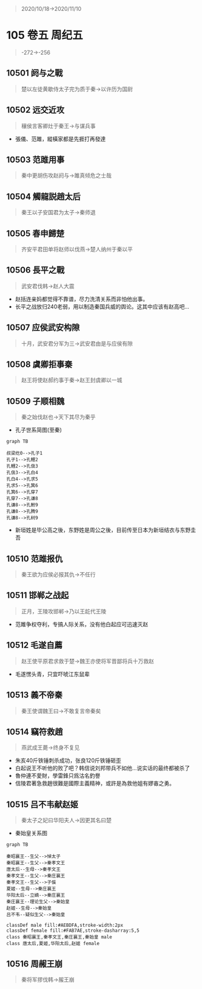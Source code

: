 > 2020/10/18->2020/11/10

# 105 卷五 周纪五

> -272->-256

## 10501 阏与之戰
> 楚以左徒黄歇侍太子完为质于秦->以许历为国尉

## 10502 远交近攻
> 穰侯言客卿灶于秦王->与谋兵事

- 張儀、范雎，縱橫家都是先捱打再發達

## 10503 范雎用事
> 秦中更胡伤攻赵阏与->雎真倾危之士哉

## 10504 觸龍説趙太后
> 秦王以子安国君为太子->秦师退

## 10505 春申歸楚
> 齐安平君田单将赵师以伐燕->楚人纳州于秦以平

## 10506 長平之戰
> 武安君伐韩->赵人大震
- 赵括连亲妈都觉得不靠谱，尽力洗清关系而非怕他出事。
- 长平之战放归240老弱，用以制造秦国兵威的舆论。这其中应该有赵高吧…

## 10507 应侯武安构隙
> 十月，武安君分军为三->武安君由是与应侯有隙

## 10508 虞卿拒事秦
> 赵王将使赵郝约事于秦->赵王封虞卿以一城

## 10509 子顺相魏
> 秦之始伐赵也->天下其尽为秦乎

- 孔子世系简图(至秦)
```mermaid
graph TB

叔梁纥0-->孔子1
孔子1-->孔鲤2
孔鲤2-->孔伋3
孔伋3-->孔白4
孔白4-->孔求5
孔求5-->孔箕6
孔箕6-->孔穿7
孔穿7-->孔谦8
孔谦8-->孔鲋9
孔谦8-->孔腾9
孔谦8-->孔树9
```
- 新垣姓是毕公高之後，东野姓是周公之後，目前传至日本为新垣结衣与东野圭吾

## 10510 范雎报仇
> 秦王欲为应侯必报其仇->不任行

## 10511 邯郸之战起
> 正月，王陵攻邯郸->乃以王龁代王陵

- 范雎争权夺利，专搞人际关系，没有他白起应可迅速灭赵

## 10512 毛遂自薦
> 赵王使平原君求救于楚->魏王亦使将军晋鄙将兵十万救赵

- 毛遂愣头青，只宜吓唬江东鼠辈

## 10513 義不帝秦
> 秦王使谓魏王曰->不敢复言帝秦矣

## 10514 竊符救趙
> 燕武成王薨->终身不复见

- 朱亥40斤铁锤刺杀成功，张良120斤铁锤砸歪
- 白起说王不听他的败了吧？韩信说刘邦带兵不如他…说实话的最终都被杀了
- 魯仲連不愛財，學雷鋒只爲沽名釣譽
- 信陵君著急救趙很難是國際主義精神，或許是為救他姐有嫪毐之勇。

## 10515 吕不韦献赵姬
> 秦太子之妃曰华阳夫人->因更其名曰楚

- 秦始皇关系图
```mermaid
graph TB

秦昭襄王--生父-->悼太子
秦昭襄王--生父-->秦孝文王
唐太后--生母-->秦孝文王
秦孝文王--生父-->秦庄襄王
秦孝文王--生父-->子傒
夏姬--生母-->秦庄襄王
华阳太后--立嫡-->秦庄襄王
秦庄襄王--理论生父-->秦始皇
赵姬--生母-->秦始皇
吕不韦--疑似生父-->秦始皇

classDef male fill:#AEBDFA,stroke-width:2px
classDef female fill:#FAB7AE,stroke-dasharray:5,5
class 秦昭襄王,秦孝文王,秦庄襄王,秦始皇 male
class 唐太后,夏姬,华阳太后,赵姬 female
```

## 10516 周赧王崩
> 秦将军摎伐韩->赧王崩
